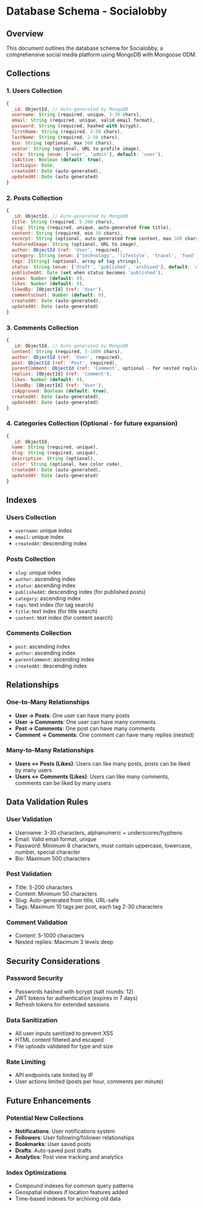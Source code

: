 # Database Schema - Socialobby

## Overview
This document outlines the database schema for Socialobby, a comprehensive social media platform using MongoDB with Mongoose ODM.

## Collections

### 1. Users Collection
```javascript
{
  _id: ObjectId, // Auto-generated by MongoDB
  username: String (required, unique, 3-30 chars),
  email: String (required, unique, valid email format),
  password: String (required, hashed with bcrypt),
  firstName: String (required, 2-50 chars),
  lastName: String (required, 2-50 chars),
  bio: String (optional, max 500 chars),
  avatar: String (optional, URL to profile image),
  role: String (enum: ['user', 'admin'], default: 'user'),
  isActive: Boolean (default: true),
  lastLogin: Date,
  createdAt: Date (auto-generated),
  updatedAt: Date (auto-generated)
}
```

### 2. Posts Collection
```javascript
{
  _id: ObjectId, // Auto-generated by MongoDB
  title: String (required, 5-200 chars),
  slug: String (required, unique, auto-generated from title),
  content: String (required, min 50 chars),
  excerpt: String (optional, auto-generated from content, max 300 chars),
  featuredImage: String (optional, URL to image),
  author: ObjectId (ref: 'User', required),
  category: String (enum: ['technology', 'lifestyle', 'travel', 'food', 'health', 'business', 'other'], default: 'other'),
  tags: [String] (optional, array of tag strings),
  status: String (enum: ['draft', 'published', 'archived'], default: 'draft'),
  publishedAt: Date (set when status becomes 'published'),
  views: Number (default: 0),
  likes: Number (default: 0),
  likedBy: [ObjectId] (ref: 'User'),
  commentsCount: Number (default: 0),
  createdAt: Date (auto-generated),
  updatedAt: Date (auto-generated)
}
```

### 3. Comments Collection
```javascript
{
  _id: ObjectId, // Auto-generated by MongoDB
  content: String (required, 5-1000 chars),
  author: ObjectId (ref: 'User', required),
  post: ObjectId (ref: 'Post', required),
  parentComment: ObjectId (ref: 'Comment', optional - for nested replies),
  replies: [ObjectId] (ref: 'Comment'),
  likes: Number (default: 0),
  likedBy: [ObjectId] (ref: 'User'),
  isApproved: Boolean (default: true),
  createdAt: Date (auto-generated),
  updatedAt: Date (auto-generated)
}
```

### 4. Categories Collection (Optional - for future expansion)
```javascript
{
  _id: ObjectId,
  name: String (required, unique),
  slug: String (required, unique),
  description: String (optional),
  color: String (optional, hex color code),
  createdAt: Date (auto-generated),
  updatedAt: Date (auto-generated)
}
```

## Indexes

### Users Collection
- `username`: unique index
- `email`: unique index
- `createdAt`: descending index

### Posts Collection
- `slug`: unique index
- `author`: ascending index
- `status`: ascending index
- `publishedAt`: descending index (for published posts)
- `category`: ascending index
- `tags`: text index (for tag search)
- `title`: text index (for title search)
- `content`: text index (for content search)

### Comments Collection
- `post`: ascending index
- `author`: ascending index
- `parentComment`: ascending index
- `createdAt`: descending index

## Relationships

### One-to-Many Relationships
- **User → Posts**: One user can have many posts
- **User → Comments**: One user can have many comments
- **Post → Comments**: One post can have many comments
- **Comment → Comments**: One comment can have many replies (nested)

### Many-to-Many Relationships
- **Users ↔ Posts (Likes)**: Users can like many posts, posts can be liked by many users
- **Users ↔ Comments (Likes)**: Users can like many comments, comments can be liked by many users

## Data Validation Rules

### User Validation
- Username: 3-30 characters, alphanumeric + underscores/hyphens
- Email: Valid email format, unique
- Password: Minimum 8 characters, must contain uppercase, lowercase, number, special character
- Bio: Maximum 500 characters

### Post Validation
- Title: 5-200 characters
- Content: Minimum 50 characters
- Slug: Auto-generated from title, URL-safe
- Tags: Maximum 10 tags per post, each tag 2-30 characters

### Comment Validation
- Content: 5-1000 characters
- Nested replies: Maximum 3 levels deep

## Security Considerations

### Password Security
- Passwords hashed with bcrypt (salt rounds: 12)
- JWT tokens for authentication (expires in 7 days)
- Refresh tokens for extended sessions

### Data Sanitization
- All user inputs sanitized to prevent XSS
- HTML content filtered and escaped
- File uploads validated for type and size

### Rate Limiting
- API endpoints rate limited by IP
- User actions limited (posts per hour, comments per minute)

## Future Enhancements

### Potential New Collections
- **Notifications**: User notifications system
- **Followers**: User following/follower relationships
- **Bookmarks**: User saved posts
- **Drafts**: Auto-saved post drafts
- **Analytics**: Post view tracking and analytics

### Index Optimizations
- Compound indexes for common query patterns
- Geospatial indexes if location features added
- Time-based indexes for archiving old data
